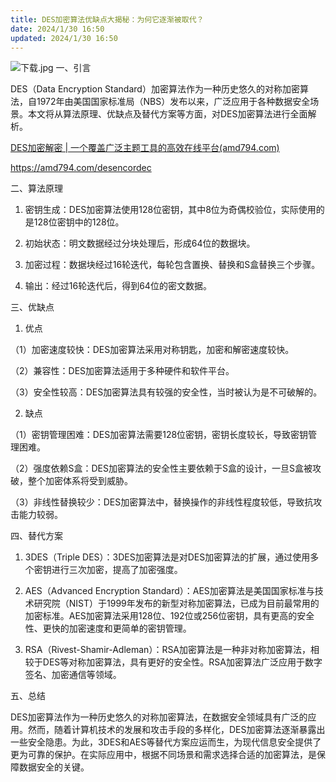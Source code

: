 ```yaml
---
title: DES加密算法优缺点大揭秘：为何它逐渐被取代？
date: 2024/1/30 16:50
updated: 2024/1/30 16:50
---
```




![下载.jpg](https://p1-juejin.byteimg.com/tos-cn-i-k3u1fbpfcp/70b31c546b8b49099d7b3af2552be5ce~tplv-k3u1fbpfcp-jj-mark:0:0:0:0:q75.image#?w=1024&h=768&s=90263&e=jpg&b=837667)
一、引言

DES（Data Encryption Standard）加密算法作为一种历史悠久的对称加密算法，自1972年由美国国家标准局（NBS）发布以来，广泛应用于各种数据安全场景。本文将从算法原理、优缺点及替代方案等方面，对DES加密算法进行全面解析。

[DES加密解密 | 一个覆盖广泛主题工具的高效在线平台(amd794.com)](https://amd794.com/desencordec)

https://amd794.com/desencordec

二、算法原理

1. 密钥生成：DES加密算法使用128位密钥，其中8位为奇偶校验位，实际使用的是128位密钥中的128位。

2. 初始状态：明文数据经过分块处理后，形成64位的数据块。

3. 加密过程：数据块经过16轮迭代，每轮包含置换、替换和S盒替换三个步骤。

4. 输出：经过16轮迭代后，得到64位的密文数据。

三、优缺点

1. 优点

（1）加密速度较快：DES加密算法采用对称钥匙，加密和解密速度较快。

（2）兼容性：DES加密算法适用于多种硬件和软件平台。

（3）安全性较高：DES加密算法具有较强的安全性，当时被认为是不可破解的。

2. 缺点

（1）密钥管理困难：DES加密算法需要128位密钥，密钥长度较长，导致密钥管理困难。

（2）强度依赖S盒：DES加密算法的安全性主要依赖于S盒的设计，一旦S盒被攻破，整个加密体系将受到威胁。

（3）非线性替换较少：DES加密算法中，替换操作的非线性程度较低，导致抗攻击能力较弱。

四、替代方案

1. 3DES（Triple DES）：3DES加密算法是对DES加密算法的扩展，通过使用多个密钥进行三次加密，提高了加密强度。

2. AES（Advanced Encryption Standard）：AES加密算法是美国国家标准与技术研究院（NIST）于1999年发布的新型对称加密算法，已成为目前最常用的加密标准。AES加密算法采用128位、192位或256位密钥，具有更高的安全性、更快的加密速度和更简单的密钥管理。

3. RSA（Rivest-Shamir-Adleman）：RSA加密算法是一种非对称加密算法，相较于DES等对称加密算法，具有更好的安全性。RSA加密算法广泛应用于数字签名、加密通信等领域。

五、总结

DES加密算法作为一种历史悠久的对称加密算法，在数据安全领域具有广泛的应用。然而，随着计算机技术的发展和攻击手段的多样化，DES加密算法逐渐暴露出一些安全隐患。为此，3DES和AES等替代方案应运而生，为现代信息安全提供了更为可靠的保护。在实际应用中，根据不同场景和需求选择合适的加密算法，是保障数据安全的关键。
